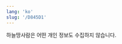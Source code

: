 ```yaml
---
lang: 'ko'
slug: '/D845D1'
---
```


하늘땅사람은 어떤 개인 정보도 수집하지 않습니다.

<head>
  <html lang="ko-KR"/>
</head>
